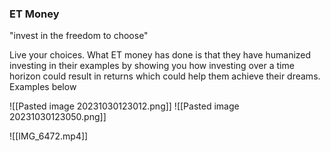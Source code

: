 ### ET Money
"invest in the freedom to choose"


Live your choices. What ET money has done is that they have humanized investing in their examples by showing you how investing over a time horizon could result in returns which could help them achieve their dreams. Examples below

![[Pasted image 20231030123012.png]]
![[Pasted image 20231030123050.png]]

![[IMG_6472.mp4]]